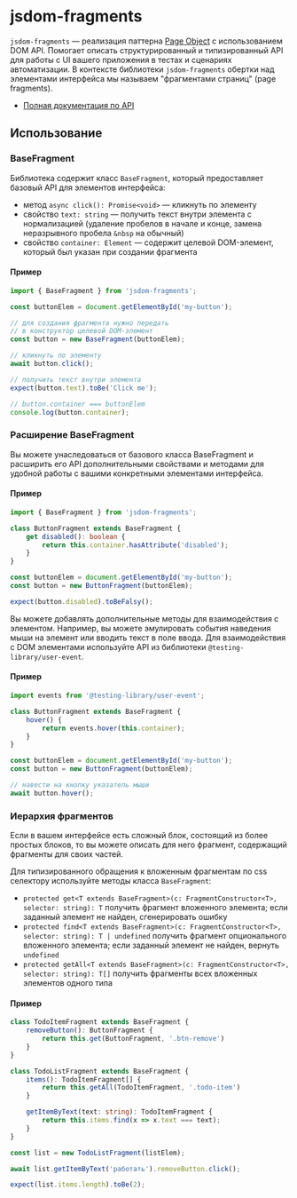 # jsdom-fragments

`jsdom-fragments` — реализация паттерна [Page Object](https://ru.wikipedia.org/wiki/PageObject) с использованием DOM API. Помогает описать структурированный и типизированный API для работы с UI вашего приложения в тестах и сценариях автоматизации. В контексте библиотеки `jsdom-fragments` обертки над элементами интерфейса мы называем "фрагментами страниц" (page fragments).

- [Полная документация по API](./docs/api.md)

## Использование

### BaseFragment

Библиотека содержит класс `BaseFragment`, который предоставляет базовый API для элементов интерфейса:

- метод `async click(): Promise<void>` — кликнуть по элементу
- свойство `text: string` — получить текст внутри элемента с нормализацией (удаление пробелов в начале и конце, замена неразрывного пробела `&nbsp` на обычный)
- свойство `container: Element` — содержит целевой DOM-элемент, который был указан при создании фрагмента

#### Пример

```ts
import { BaseFragment } from 'jsdom-fragments';

const buttonElem = document.getElementById('my-button');

// для создания фрагмента нужно передать
// в конструктор целевой DOM-элемент
const button = new BaseFragment(buttonElem);

// кликнуть по элементу
await button.click();

// получить текст внутри элемента
expect(button.text).toBe('Click me');

// button.container === buttonElem
console.log(button.container);
```

### Расширение BaseFragment

Вы можете унаследоваться от базового класса BaseFragment и расширить его API дополнительными свойствами и методами для удобной работы с вашими конкретными элементами интерфейса.

#### Пример

```ts
import { BaseFragment } from 'jsdom-fragments';

class ButtonFragment extends BaseFragment {
    get disabled(): boolean {
        return this.container.hasAttribute('disabled');
    }
}

const buttonElem = document.getElementById('my-button');
const button = new ButtonFragment(buttonElem);

expect(button.disabled).toBeFalsy();
```

Вы можете добавлять дополнительные методы для взаимодействия с элементом. Например, вы можете эмулировать события наведения мыши на элемент или вводить текст в поле ввода. Для взаимодействия с DOM элементами используйте API из библиотеки `@testing-library/user-event`.

#### Пример

```ts
import events from '@testing-library/user-event';

class ButtonFragment extends BaseFragment {
    hover() {
        return events.hover(this.container);
    }
}

const buttonElem = document.getElementById('my-button');
const button = new ButtonFragment(buttonElem);

// навести на кнопку указатель мыши
await button.hover();
```

### Иерархия фрагментов

Если в вашем интерфейсе есть сложный блок, состоящий из более простых блоков, то вы можете описать для него фрагмент, содержащий фрагменты для своих частей.

Для типизированного обращения к вложенным фрагментам по css селектору используйте методы класса `BaseFragment`:
- `protected get<T extends BaseFragment>(c: FragmentConstructor<T>, selector: string): T`
   получить фрагмент вложенного элемента; если заданный элемент не найден, сгенерировать ошибку
- `protected find<T extends BaseFragment>(c: FragmentConstructor<T>, selector: string): T | undefined`
   получить фрагмент опционального вложенного элемента; если заданный элемент не найден, вернуть `undefined`
- `protected getAll<T extends BaseFragment>(c: FragmentConstructor<T>, selector: string): T[]`
   получить фрагменты всех вложенных элементов одного типа

#### Пример

``` ts
class TodoItemFragment extends BaseFragment {
    removeButton(): ButtonFragment {
        return this.get(ButtonFragment, '.btn-remove')
    }
}

class TodoListFragment extends BaseFragment {
    items(): TodoItemFragment[] {
        return this.getAll(TodoItemFragment, '.todo-item')
    }

    getItemByText(text: string): TodoItemFragment {
        return this.items.find(x => x.text === text);
    }
}

const list = new TodoListFragment(listElem);

await list.getItemByText('работать').removeButton.click();

expect(list.items.length).toBe(2);
```
